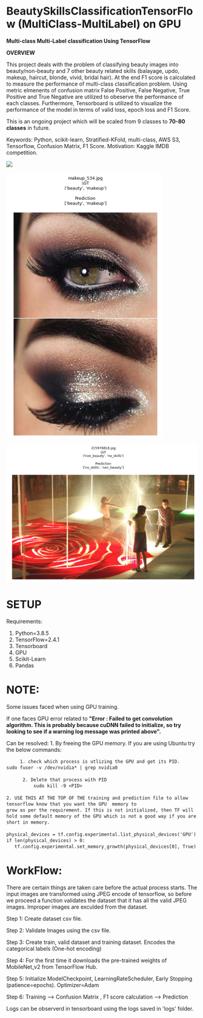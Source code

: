 # BeautySkillsClassificationTensorFlow (MultiClass-MultiLabel) on GPU

**Multi-class Multi-Label classification Using TensorFlow**

**OVERVIEW**

This project deals with the problem of classifying beauty images into beauty/non-beauty and 7 other beauty related skills (balayage, updo, makeup, haircut,
blonde, vivid, bridal hair). At the end F1 score is calculated to measure the performance of multi-class classification problem. Using metric elmenents of confusion matrix False Positive, False Negative, True Positive and True Negative are utilized to obeserve the performance of each classes.
Furthermore, Tensorboard is utilized to visualize the performance of the model in terms of valid loss, epoch loss and F1 Score.

This is an ongoing project which will be scaled from 9 classes to **70-80 classes** in future.

Keywords: Python, scikit-learn, Stratified-KFold, multi-class, AWS S3, Tensorflow, Confusion Matrix, F1 Score.
Motivation: Kaggle IMDB competition.

![](https://https://github.com/Sumit1673/BeautySkillsClassificationTensorFlow/blob/main/ex1.png?raw=true)

![](https://github.com/Sumit1673/BeautySkillsClassificationTensorFlow/blob/main/ex2.png?raw=true)

![](https://github.com/Sumit1673/BeautySkillsClassificationTensorFlow/blob/main/ex3.png?raw=true)

# SETUP

Requirements:
  1. Python=3.8.5
  2. TensorFlow=2.4.1
  3. Tensorboard
  4. GPU 
  5. Scikit-Learn
  6. Pandas

# NOTE:
  Some issues faced when using GPU training.
  
  If one faces GPU error related to **"Error : Failed to get convolution algorithm. This is probably because cuDNN failed to initialize, so try looking to see if a warning log message was printed above".**
  
  Can be resolved:
    1. By freeing the GPU memory. If you are using Ubuntu try the below commands:
         
         1. check which process is utlizing the GPU and get its PID. 
    sudo fuser -v /dev/nvidia* | grep nvidia0

          2. Delete that process with PID
              sudo kill -9 <PID>
    
    2. USE THIS AT THE TOP OF THE training and prediction file to allow tensorflow know that you want the GPU  memory to 
    grow as per the requirement. If this is not initialized, then TF will hold some default memory of the GPU which is not a good way if you are short in memory.
    
    physical_devices = tf.config.experimental.list_physical_devices('GPU')
    if len(physical_devices) > 0:
       tf.config.experimental.set_memory_growth(physical_devices[0], True)
  

# WorkFlow:

There are certain things are taken care before the actual process starts. The input images are transformed using JPEG encode of tensorflow, so before we proceed a function validates the dataset that it has all the valid JPEG images. Improper images are exculded from the dataset.

Step 1: Create dataset csv file.

Step 2: Validate Images using the csv file.

Step 3: Create train, valid dataset and training dataset. Encodes the categorical labels (One-hot encoding)

Step 4: For the first time it downloads the pre-trained weights of MobileNet_v2 from TensorFlow Hub.

Step 5: Initialize ModelCheckpoint, LearningRateScheduler, Early Stopping (patience=epochs). Optimizer=Adam

Step 6: Training --> Confusion Matrix , F1 score calculation --> Prediction


Logs can be observerd in tensorboard using the logs saved in 'logs' folder.

